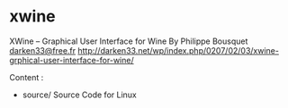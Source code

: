 # xwine
XWine – Graphical User Interface for Wine
By Philippe Bousquet <darken33@free.fr>
http://darken33.net/wp/index.php/0207/02/03/xwine-grphical-user-interface-for-wine/

Content :
- source/ Source Code for Linux
